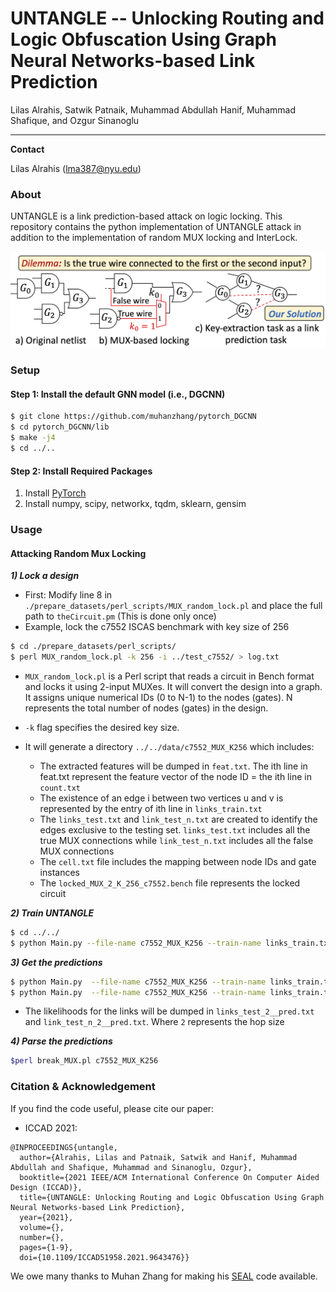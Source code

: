 # UNTANGLE -- Unlocking Routing and Logic Obfuscation Using Graph Neural Networks-based Link Prediction
Lilas Alrahis, Satwik Patnaik, Muhammad Abdullah Hanif, Muhammad Shafique, and Ozgur Sinanoglu

---

**Contact**

Lilas Alrahis (lma387@nyu.edu)

### About

UNTANGLE is a link prediction-based attack on logic locking. This repository contains the python implementation of UNTANGLE attack in addition to the implementation of random MUX locking and InterLock.

![UNTANGLE Concept](./fig3_untangle.png)
### Setup
#### Step 1: Install the default GNN model (i.e., DGCNN)
```sh
$ git clone https://github.com/muhanzhang/pytorch_DGCNN
$ cd pytorch_DGCNN/lib
$ make -j4
$ cd ../..
```
#### Step 2: Install Required Packages
1) Install [PyTorch](https://pytorch.org/)
2) Install numpy, scipy, networkx, tqdm, sklearn, gensim

### Usage
#### Attacking Random Mux Locking
***1) Lock a design***
* First: Modify line 8 in `./prepare_datasets/perl_scripts/MUX_random_lock.pl` and place the full path to `theCircuit.pm` (This is done only once)
* Example, lock the c7552 ISCAS benchmark with key size of 256
```sh
$ cd ./prepare_datasets/perl_scripts/
$ perl MUX_random_lock.pl -k 256 -i ../test_c7552/ > log.txt
```
* `MUX_random_lock.pl` is a Perl script that reads a circuit in Bench format and locks it using 2-input MUXes. It will convert the design into a graph. It assigns unique numerical IDs (0 to N-1) to the nodes (gates). N represents the total number of nodes (gates) in the design.
* `-k` flag specifies the desired key size.
* It will generate a directory `../../data/c7552_MUX_K256` which includes:

  * The extracted features will be dumped in `feat.txt`. The ith line in feat.txt represent the feature vector of the node ID = the ith line in `count.txt`
  * The existence of an edge i between two vertices u and v is represented by the entry of ith line in `links_train.txt`
  * The `links_test.txt` and `link_test_n.txt` are created to identify the edges exclusive to the testing set. `links_test.txt` includes all the true MUX connections while `link_test_n.txt` includes all the false MUX connections
  * The `cell.txt` file includes the mapping between node IDs and gate instances
  * The `locked_MUX_2_K_256_c7552.bench` file represents the locked circuit

***2) Train UNTANGLE***
```sh
$ cd ../../
$ python Main.py --file-name c7552_MUX_K256 --train-name links_train.txt  --test-name links_test.txt --testneg-name link_test_n.txt --hop 2  --save-model > Log_train_c7552_MUX_K256.txt
```
***3) Get the predictions***
```sh
$ python Main.py  --file-name c7552_MUX_K256 --train-name links_train.txt  --test-name links_test.txt --hop 2  --only-predict > Log_pos_predict_c7552_MUX_K256.txt
$ python Main.py  --file-name c7552_MUX_K256 --train-name links_train.txt  --test-name  link_test_n.txt --hop 2  --only-predict > Log_neg_predict_c7552_MUX_K256.txt
```
* The likelihoods for the links will be dumped in `links_test_2__pred.txt` and `link_test_n_2__pred.txt`. Where `2` represents the hop size

***4) Parse the predictions***
 ```sh
 $perl break_MUX.pl c7552_MUX_K256
```
### Citation & Acknowledgement
If you find the code useful, please cite our paper:
* ICCAD 2021:
```
@INPROCEEDINGS{untangle,
  author={Alrahis, Lilas and Patnaik, Satwik and Hanif, Muhammad Abdullah and Shafique, Muhammad and Sinanoglu, Ozgur},
  booktitle={2021 IEEE/ACM International Conference On Computer Aided Design (ICCAD)}, 
  title={UNTANGLE: Unlocking Routing and Logic Obfuscation Using Graph Neural Networks-based Link Prediction}, 
  year={2021},
  volume={},
  number={},
  pages={1-9},
  doi={10.1109/ICCAD51958.2021.9643476}}
```
We owe many thanks to Muhan Zhang for making his [SEAL](https://github.com/muhanzhang/SEAL) code available.
